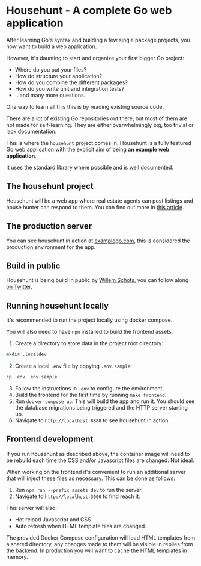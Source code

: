 # Househunt - A complete Go web application

After learning Go's syntax and building a few single package projects, you now want to build a web application.

However, it's daunting to start and organize your first bigger Go project:

- Where do you put your files?
- How do structure your application?
- How do you combine the different packages?
- How do you write unit and integration tests?
- .. and many more questions.

One way to learn all this this is by reading existing source code.

There are a lot of existing Go repositories out there, but most of them are not made for self-learning. They are either overwhelmingly big, too trivial or lack documentation.

This is where the `househunt` project comes in. Househunt is a fully featured Go web application with the explicit aim of being __an example web application__.

It uses the standard library where possible and is well documented.

## The househunt project

Househunt will be a web app where real estate agents can post listings and house hunter can respond to them. You can find out more in [this article](https://www.willem.dev/articles/example-web-application-project/).

## The production server

You can see househunt in action at [examplego.com](https://examplego.com), this is considered the production environment for the app.

## Build in public

Househunt is being build in public by [Willem Schots](https://www.willem.dev/), you can follow along [on Twitter](https://www.x.com/willemschots). 

## Running househunt locally

It's recommended to run the project locally using docker compose.

You will also need to have `npm` installed to build the frontend assets.

1. Create a directory to store data in the project root directory:
```sh
mkdir .localdev
```
2. Create a local `.env` file by copying `.env.sample`:
```sh
cp .env .env.sample
```
3. Follow the instructions in `.env` to configure the environment.
4. Build the frontend for the first time by running `make frontend`.
5. Run `docker compose up`. This will build the app and run it. You should see the database migrations being triggered and the HTTP server starting up.
6. Navigate to `http://localhost:8888` to see househunt in action.

## Frontend development

If you run househunt as described above, the container image will need to be rebuild each time the CSS and/or Javascript files are changed. Not ideal.

When working on the frontend it's convenient to run an additional server that will inject these files as necessary. This can be done as follows:

1. Run `npm run --prefix assets dev` to run the server.
2. Navigate to `http://localhost:3000` to find reach it.

This server will also:
- Hot reload Javascript and CSS.
- Auto refresh when HTML template files are changed.

The provided Docker Compose configuration will load HTML templates from a shared directory, any changes made to them will be visible in replies from the backend. In production you will want to cache the HTML templates in memory.
